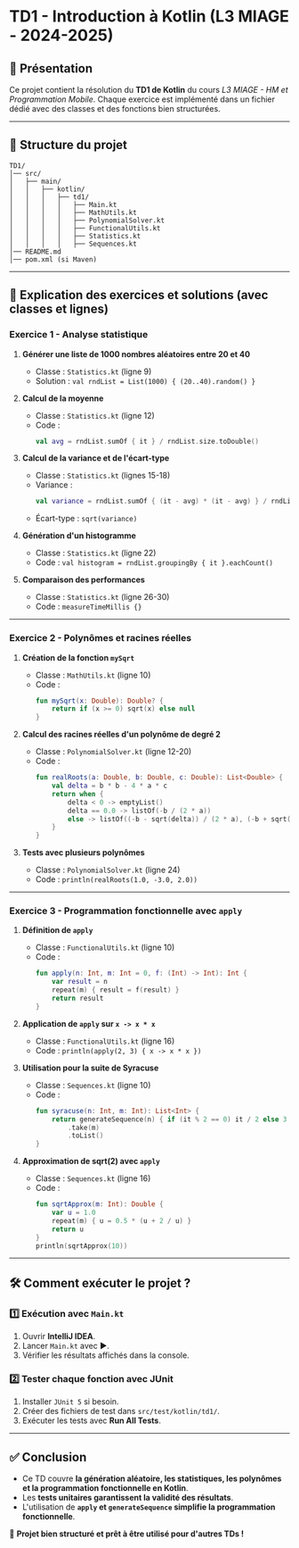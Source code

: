 # TD1 - Introduction à Kotlin (L3 MIAGE - 2024-2025)

## 📌 Présentation
Ce projet contient la résolution du **TD1 de Kotlin** du cours *L3 MIAGE - HM et Programmation Mobile*.
Chaque exercice est implémenté dans un fichier dédié avec des classes et des fonctions bien structurées.

---

## 📂 **Structure du projet**
```
TD1/
│── src/
│   ├── main/
│   │   ├── kotlin/
│   │   │   ├── td1/
│   │   │   │   ├── Main.kt
│   │   │   │   ├── MathUtils.kt
│   │   │   │   ├── PolynomialSolver.kt
│   │   │   │   ├── FunctionalUtils.kt
│   │   │   │   ├── Statistics.kt
│   │   │   │   ├── Sequences.kt
│── README.md
│── pom.xml (si Maven)
```

---

## 📖 **Explication des exercices et solutions (avec classes et lignes)**

### **Exercice 1 - Analyse statistique**
1. **Générer une liste de 1000 nombres aléatoires entre 20 et 40**
   - Classe : `Statistics.kt` (ligne 9)
   - Solution : `val rndList = List(1000) { (20..40).random() }`

2. **Calcul de la moyenne**
   - Classe : `Statistics.kt` (ligne 12)
   - Code :
     ```kotlin
     val avg = rndList.sumOf { it } / rndList.size.toDouble()
     ```

3. **Calcul de la variance et de l'écart-type**
   - Classe : `Statistics.kt` (lignes 15-18)
   - Variance :
     ```kotlin
     val variance = rndList.sumOf { (it - avg) * (it - avg) } / rndList.size
     ```
   - Écart-type : `sqrt(variance)`

4. **Génération d'un histogramme**
   - Classe : `Statistics.kt` (ligne 22)
   - Code : `val histogram = rndList.groupingBy { it }.eachCount()`

5. **Comparaison des performances**
   - Classe : `Statistics.kt` (ligne 26-30)
   - Code : `measureTimeMillis {}`

---

### **Exercice 2 - Polynômes et racines réelles**
1. **Création de la fonction `mySqrt`**
   - Classe : `MathUtils.kt` (ligne 10)
   - Code :
     ```kotlin
     fun mySqrt(x: Double): Double? {
         return if (x >= 0) sqrt(x) else null
     }
     ```

2. **Calcul des racines réelles d'un polynôme de degré 2**
   - Classe : `PolynomialSolver.kt` (ligne 12-20)
   - Code :
     ```kotlin
     fun realRoots(a: Double, b: Double, c: Double): List<Double> {
         val delta = b * b - 4 * a * c
         return when {
             delta < 0 -> emptyList()
             delta == 0.0 -> listOf(-b / (2 * a))
             else -> listOf((-b - sqrt(delta)) / (2 * a), (-b + sqrt(delta)) / (2 * a))
         }
     }
     ```

3. **Tests avec plusieurs polynômes**
   - Classe : `PolynomialSolver.kt` (ligne 24)
   - Code : `println(realRoots(1.0, -3.0, 2.0))`

---

### **Exercice 3 - Programmation fonctionnelle avec `apply`**
1. **Définition de `apply`**
   - Classe : `FunctionalUtils.kt` (ligne 10)
   - Code :
     ```kotlin
     fun apply(n: Int, m: Int = 0, f: (Int) -> Int): Int {
         var result = n
         repeat(m) { result = f(result) }
         return result
     }
     ```

2. **Application de `apply` sur `x -> x * x`**
   - Classe : `FunctionalUtils.kt` (ligne 16)
   - Code : `println(apply(2, 3) { x -> x * x })`

3. **Utilisation pour la suite de Syracuse**
   - Classe : `Sequences.kt` (ligne 10)
   - Code :
     ```kotlin
     fun syracuse(n: Int, m: Int): List<Int> {
         return generateSequence(n) { if (it % 2 == 0) it / 2 else 3 * it + 1 }
             .take(m)
             .toList()
     }
     ```

4. **Approximation de sqrt(2) avec `apply`**
   - Classe : `Sequences.kt` (ligne 16)
   - Code :
     ```kotlin
     fun sqrtApprox(m: Int): Double {
         var u = 1.0
         repeat(m) { u = 0.5 * (u + 2 / u) }
         return u
     }
     println(sqrtApprox(10))
     ```

---

## 🛠 **Comment exécuter le projet ?**
### **1️⃣ Exécution avec `Main.kt`**
1. Ouvrir **IntelliJ IDEA**.
2. Lancer `Main.kt` avec ▶️.
3. Vérifier les résultats affichés dans la console.

### **2️⃣ Tester chaque fonction avec JUnit**
1. Installer `JUnit 5` si besoin.
2. Créer des fichiers de test dans `src/test/kotlin/td1/`.
3. Exécuter les tests avec **Run All Tests**.

---

## ✅ **Conclusion**
- Ce TD couvre **la génération aléatoire, les statistiques, les polynômes et la programmation fonctionnelle en Kotlin**.
- Les **tests unitaires garantissent la validité des résultats**.
- L'utilisation de **`apply` et `generateSequence` simplifie la programmation fonctionnelle**.

🚀 **Projet bien structuré et prêt à être utilisé pour d'autres TDs !**

